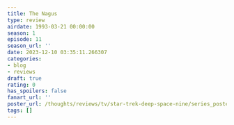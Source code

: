 ```yaml
---
title: The Nagus
type: review
airdate: 1993-03-21 00:00:00
season: 1
episode: 11
season_url: ''
date: 2023-12-10 03:35:11.266307
categories:
- blog
- reviews
draft: true
rating: 0
has_spoilers: false
fanart_url: ''
poster_url: /thoughts/reviews/tv/star-trek-deep-space-nine/series_poster.jpg
tags: []
---
```


